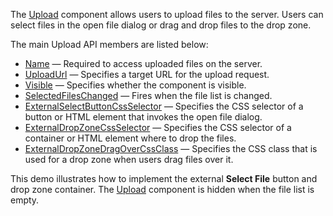 The [Upload](https://docs.devexpress.com/Blazor/DevExpress.Blazor.DxUpload) component allows users to upload files to the server. Users can select files in the open file dialog or drag and drop files to the drop zone.

The main Upload API members are listed below:

*   [Name](https://docs.devexpress.com/Blazor/DevExpress.Blazor.DxUpload.Name) — Required to access uploaded files on the server.
*   [UploadUrl](https://docs.devexpress.com/Blazor/DevExpress.Blazor.DxUpload.UploadUrl) — Specifies a target URL for the upload request.
*   [Visible](https://docs.devexpress.com/Blazor/DevExpress.Blazor.DxUpload.Visible) — Specifies whether the component is visible.
*   [SelectedFilesChanged](https://docs.devexpress.com/Blazor/DevExpress.Blazor.DxUpload.SelectedFilesChanged) — Fires when the file list is changed.
*   [ExternalSelectButtonCssSelector](https://docs.devexpress.com/Blazor/DevExpress.Blazor.DxUpload.ExternalSelectButtonCssSelector) — Specifies the CSS selector of a button or HTML element that invokes the open file dialog.
*   [ExternalDropZoneCssSelector](https://docs.devexpress.com/Blazor/DevExpress.Blazor.DxUpload.ExternalDropZoneCssSelector) — Specifies the CSS selector of a container or HTML element where to drop the files.
*   [ExternalDropZoneDragOverCssClass](https://docs.devexpress.com/Blazor/DevExpress.Blazor.DxUpload.ExternalDropZoneDragOverCssClass) — Specifies the CSS class that is used for a drop zone when users drag files over it.

This demo illustrates how to implement the external **Select File** button and drop zone container. The [Upload](https://docs.devexpress.com/Blazor/DevExpress.Blazor.DxUpload) component is hidden when the file list is empty.
